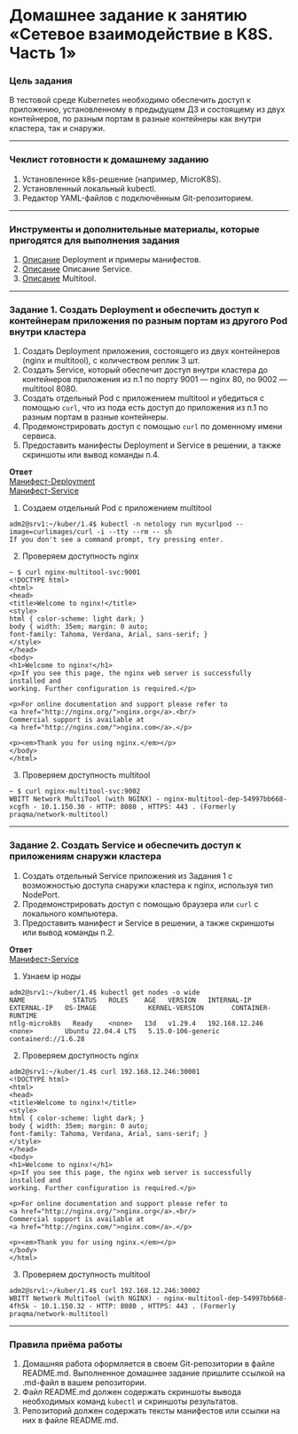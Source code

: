 # Домашнее задание к занятию «Сетевое взаимодействие в K8S. Часть 1»

### Цель задания

В тестовой среде Kubernetes необходимо обеспечить доступ к приложению, установленному в предыдущем ДЗ и состоящему из двух контейнеров, по разным портам в разные контейнеры как внутри кластера, так и снаружи.

------

### Чеклист готовности к домашнему заданию

1. Установленное k8s-решение (например, MicroK8S).
2. Установленный локальный kubectl.
3. Редактор YAML-файлов с подключённым Git-репозиторием.

------

### Инструменты и дополнительные материалы, которые пригодятся для выполнения задания

1. [Описание](https://kubernetes.io/docs/concepts/workloads/controllers/deployment/) Deployment и примеры манифестов.
2. [Описание](https://kubernetes.io/docs/concepts/services-networking/service/) Описание Service.
3. [Описание](https://github.com/wbitt/Network-MultiTool) Multitool.

------

### Задание 1. Создать Deployment и обеспечить доступ к контейнерам приложения по разным портам из другого Pod внутри кластера

1. Создать Deployment приложения, состоящего из двух контейнеров (nginx и multitool), с количеством реплик 3 шт.
2. Создать Service, который обеспечит доступ внутри кластера до контейнеров приложения из п.1 по порту 9001 — nginx 80, по 9002 — multitool 8080.
3. Создать отдельный Pod с приложением multitool и убедиться с помощью `curl`, что из пода есть доступ до приложения из п.1 по разным портам в разные контейнеры.
4. Продемонстрировать доступ с помощью `curl` по доменному имени сервиса.
5. Предоставить манифесты Deployment и Service в решении, а также скриншоты или вывод команды п.4.
  
**Ответ**  
[Манифест-Deployment](https://github.com/bag2000/devops-netology/blob/main/12-kuber/1.4/files/deploy-netology-1.yaml)  
[Манифест-Service](https://github.com/bag2000/devops-netology/blob/main/12-kuber/1.4/files/service-netology-1.yaml)  
  
1. Создаем отдельный Pod с приложением multitool  
```
adm2@srv1:~/kuber/1.4$ kubectl -n netology run mycurlpod --image=curlimages/curl -i --tty --rm -- sh
If you don't see a command prompt, try pressing enter.
```
  
2. Проверяем доступность nginx  
```
~ $ curl nginx-multitool-svc:9001
<!DOCTYPE html>
<html>
<head>
<title>Welcome to nginx!</title>
<style>
html { color-scheme: light dark; }
body { width: 35em; margin: 0 auto;
font-family: Tahoma, Verdana, Arial, sans-serif; }
</style>
</head>
<body>
<h1>Welcome to nginx!</h1>
<p>If you see this page, the nginx web server is successfully installed and
working. Further configuration is required.</p>

<p>For online documentation and support please refer to
<a href="http://nginx.org/">nginx.org</a>.<br/>
Commercial support is available at
<a href="http://nginx.com/">nginx.com</a>.</p>

<p><em>Thank you for using nginx.</em></p>
</body>
</html>
```
  
3. Проверяем доступность multitool  
```
~ $ curl nginx-multitool-svc:9002
WBITT Network MultiTool (with NGINX) - nginx-multitool-dep-54997bb668-xcgfh - 10.1.150.30 - HTTP: 8080 , HTTPS: 443 . (Formerly praqma/network-multitool)
```
  
------

### Задание 2. Создать Service и обеспечить доступ к приложениям снаружи кластера

1. Создать отдельный Service приложения из Задания 1 с возможностью доступа снаружи кластера к nginx, используя тип NodePort.
2. Продемонстрировать доступ с помощью браузера или `curl` с локального компьютера.
3. Предоставить манифест и Service в решении, а также скриншоты или вывод команды п.2.
  
**Ответ**  
[Манифест-Service](https://github.com/bag2000/devops-netology/blob/main/12-kuber/1.4/files/service-netology-2.yaml)  
  
1. Узнаем ip ноды  
```
adm2@srv1:~/kuber/1.4$ kubectl get nodes -o wide
NAME            STATUS   ROLES    AGE   VERSION   INTERNAL-IP      EXTERNAL-IP   OS-IMAGE             KERNEL-VERSION       CONTAINER-RUNTIME
ntlg-microk8s   Ready    <none>   13d   v1.29.4   192.168.12.246   <none>        Ubuntu 22.04.4 LTS   5.15.0-106-generic   containerd://1.6.28
```
  
2. Проверяем доступность nginx  
```
adm2@srv1:~/kuber/1.4$ curl 192.168.12.246:30001
<!DOCTYPE html>
<html>
<head>
<title>Welcome to nginx!</title>
<style>
html { color-scheme: light dark; }
body { width: 35em; margin: 0 auto;
font-family: Tahoma, Verdana, Arial, sans-serif; }
</style>
</head>
<body>
<h1>Welcome to nginx!</h1>
<p>If you see this page, the nginx web server is successfully installed and
working. Further configuration is required.</p>

<p>For online documentation and support please refer to
<a href="http://nginx.org/">nginx.org</a>.<br/>
Commercial support is available at
<a href="http://nginx.com/">nginx.com</a>.</p>

<p><em>Thank you for using nginx.</em></p>
</body>
</html>
```
  
3. Проверяем доступность multitool  
```
adm2@srv1:~/kuber/1.4$ curl 192.168.12.246:30002
WBITT Network MultiTool (with NGINX) - nginx-multitool-dep-54997bb668-4fh5k - 10.1.150.32 - HTTP: 8080 , HTTPS: 443 . (Formerly praqma/network-multitool)
```
  
------

### Правила приёма работы

1. Домашняя работа оформляется в своем Git-репозитории в файле README.md. Выполненное домашнее задание пришлите ссылкой на .md-файл в вашем репозитории.
2. Файл README.md должен содержать скриншоты вывода необходимых команд `kubectl` и скриншоты результатов.
3. Репозиторий должен содержать тексты манифестов или ссылки на них в файле README.md.
